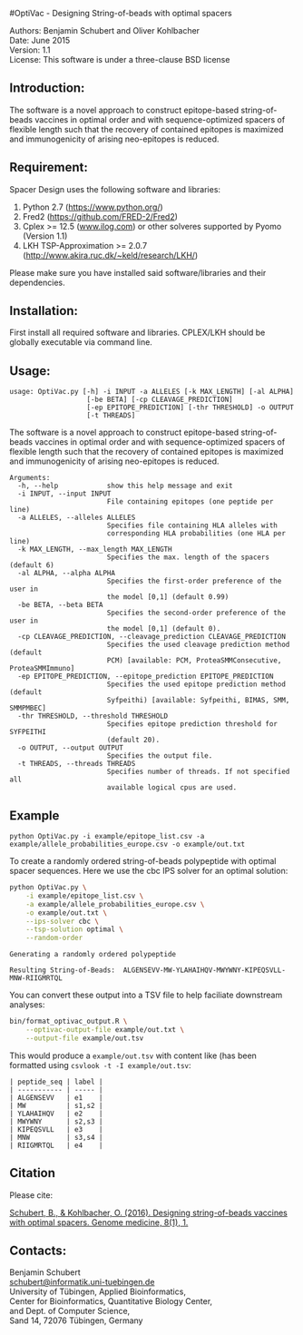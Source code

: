 #OptiVac - Designing String-of-beads with optimal spacers

Authors: Benjamin Schubert and Oliver Kohlbacher   
Date: June 2015   
Version: 1.1  
License: This software is under a three-clause BSD license  


Introduction:
-------------
The software is a novel approach to construct epitope-based string-of-beads
vaccines in optimal order and with sequence-optimized spacers of flexible length
such that the recovery of contained epitopes is maximized and immunogenicity of 
arising neo-epitopes is reduced. 

Requirement:
-------------
Spacer Design uses the following software and libraries:

 1.  Python 2.7 (https://www.python.org/)
 2.  Fred2 (https://github.com/FRED-2/Fred2)
 3.  Cplex >= 12.5 (www.ilog.com) or other solveres supported by Pyomo (Version 1.1)
 4.  LKH TSP-Approximation >= 2.0.7 (http://www.akira.ruc.dk/~keld/research/LKH/)

Please make sure you have installed said software/libraries
and their dependencies.


Installation:
-------------
First install all required software and libraries. CPLEX/LKH should be globally executable
via command line. 


Usage:
-------------
```
usage: OptiVac.py [-h] -i INPUT -a ALLELES [-k MAX_LENGTH] [-al ALPHA]
                   [-be BETA] [-cp CLEAVAGE_PREDICTION]
                   [-ep EPITOPE_PREDICTION] [-thr THRESHOLD] -o OUTPUT
                   [-t THREADS]
```

The software is a novel approach to construct epitope-based string-of-beads
vaccines in optimal order and with sequence-optimized spacers of flexible
length such that the recovery of contained epitopes is maximized and
immunogenicity of arising neo-epitopes is reduced.
```
Arguments:
  -h, --help            show this help message and exit
  -i INPUT, --input INPUT
                        File containing epitopes (one peptide per line)
  -a ALLELES, --alleles ALLELES
                        Specifies file containing HLA alleles with
                        corresponding HLA probabilities (one HLA per line)
  -k MAX_LENGTH, --max_length MAX_LENGTH
                        Specifies the max. length of the spacers (default 6)
  -al ALPHA, --alpha ALPHA
                        Specifies the first-order preference of the user in
                        the model [0,1] (default 0.99)
  -be BETA, --beta BETA
                        Specifies the second-order preference of the user in
                        the model [0,1] (default 0).
  -cp CLEAVAGE_PREDICTION, --cleavage_prediction CLEAVAGE_PREDICTION
                        Specifies the used cleavage prediction method (default
                        PCM) [available: PCM, ProteaSMMConsecutive, ProteaSMMImmuno]
  -ep EPITOPE_PREDICTION, --epitope_prediction EPITOPE_PREDICTION
                        Specifies the used epitope prediction method (default
                        Syfpeithi) [available: Syfpeithi, BIMAS, SMM, SMMPMBEC]
  -thr THRESHOLD, --threshold THRESHOLD
                        Specifies epitope prediction threshold for SYFPEITHI
                        (default 20).
  -o OUTPUT, --output OUTPUT
                        Specifies the output file.
  -t THREADS, --threads THREADS
                        Specifies number of threads. If not specified all
                        available logical cpus are used.
```
Example
------
```
python OptiVac.py -i example/epitope_list.csv -a example/allele_probabilities_europe.csv -o example/out.txt
```

To create a randomly ordered string-of-beads polypeptide with optimal spacer
sequences. Here we use the cbc IPS solver for an optimal solution:

```bash
python OptiVac.py \
    -i example/epitope_list.csv \
    -a example/allele_probabilities_europe.csv \
    -o example/out.txt \
    --ips-solver cbc \
    --tsp-solution optimal \
    --random-order
```
```
Generating a randomly ordered polypeptide

Resulting String-of-Beads:  ALGENSEVV-MW-YLAHAIHQV-MWYWNY-KIPEQSVLL-MNW-RIIGMRTQL
```

You can convert these output into a TSV file to help faciliate downstream 
analyses:

```bash
bin/format_optivac_output.R \
    --optivac-output-file example/out.txt \
    --output-file example/out.tsv
```

This would produce a `example/out.tsv` with content like (has been formatted
using `csvlook -t -I example/out.tsv`:

```
| peptide_seq | label |
| ----------- | ----- |
| ALGENSEVV   | e1    |
| MW          | s1,s2 |
| YLAHAIHQV   | e2    |
| MWYWNY      | s2,s3 |
| KIPEQSVLL   | e3    |
| MNW         | s3,s4 |
| RIIGMRTQL   | e4    |
```

Citation
-------

Please cite:

[Schubert, B., & Kohlbacher, O. (2016). Designing string-of-beads vaccines with optimal spacers. Genome medicine, 8(1), 1.](http://genomemedicine.biomedcentral.com/articles/10.1186/s13073-016-0263-6)


Contacts:
---------

Benjamin Schubert   
schubert@informatik.uni-tuebingen.de   
University of Tübingen, Applied Bioinformatics,   
Center for Bioinformatics, Quantitative Biology Center,   
and Dept. of Computer Science,   
Sand 14, 72076 Tübingen, Germany
